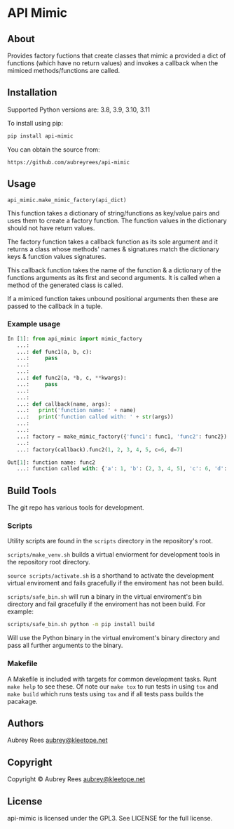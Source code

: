 # API Mimic

## About


Provides factory fuctions that create classes that mimic a provided a dict
of functions (which have no return values) and invokes a callback when the
mimiced methods/functions are called.


## Installation


Supported Python versions are: 3.8, 3.9, 3.10, 3.11

To install using pip:

```sh
pip install api-mimic
```

You can obtain the source from:

```
https://github.com/aubreyrees/api-mimic
```

## Usage


`api_mimic.make_mimic_factory(api_dict)`

This function takes a dictionary of string/functions as key/value pairs
and uses them to create a factory function. The function values in the
dictionary should not have return values.

The factory function takes a callback function as its sole argument
and it returns a class whose methods' names & signatures match the
dictionary keys & function values signatures.

This callback function takes the name of the function & a dictionary of the
functions arguments as its first and second arguments. It is called when
a method of the generated class is called.

If a mimiced function takes unbound positional arguments then these are
passed to the callback in a tuple.

### Example usage


```python
In [1]: from api_mimic import mimic_factory
   ...:
   ...: def func1(a, b, c):
   ...:     pass
   ...:
   ...:
   ...: def func2(a, *b, c, **kwargs):
   ...:     pass
   ...:
   ...:
   ...: def callback(name, args):
   ...:   print('function name: ' + name)
   ...:   print('function called with: ' + str(args))
   ...:
   ...:
   ...: factory = make_mimic_factory({'func1': func1, 'func2': func2})
   ...:
   ...: factory(callback).func2(1, 2, 3, 4, 5, c=6, d=7)

Out[1]: function name: func2
   ...: function called with: {'a': 1, 'b': (2, 3, 4, 5), 'c': 6, 'd': 7}
```
 
## Build Tools


The git repo has various tools for development.

### Scripts

Utility scripts are found in the `scripts` directory in the repository's root.

`scripts/make_venv.sh` builds a virtual enviorment for development tools in the
repository root directory.

`source scripts/activate.sh` is a shorthand to activate the development 
virtual enviroment and fails gracefully if the enviroment has not been
build.

`scripts/safe_bin.sh` will run a binary in the 
virtual enviroment's bin directory and fail gracefully if the
enviroment has not been build. For example:

```sh
scripts/safe_bin.sh python -m pip install build
```

Will use the Python binary in the virtual enviroment's binary
directory and pass all further arguments to the binary.

### Makefile

A Makefile is included with targets for common development tasks.
Runt `make help` to see these. Of note our `make tox` to run tests
in using `tox` and `make build` which runs tests using `tox` and 
if all tests pass builds the pacakage.

## Authors

Aubrey Rees <aubrey@kleetope.net>

## Copyright


Copyright © Aubrey Rees <aubrey@kleetope.net>


## License

api-mimic is licensed under the GPL3. See
LICENSE for the full license.
